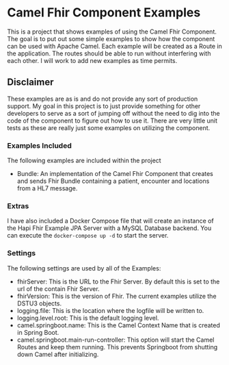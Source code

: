 # Camel Fhir Component Examples #

This is a project that shows examples of using the Camel Fhir Component.  The goal is to put out some simple examples to show how the component can be used with Apache Camel.  Each example will be created as a Route in the application. The routes should be able to run without interfering with each other.  I will work to add new examples as time permits.

## Disclaimer ##

These examples are as is and do not provide any sort of production support.  My goal in this project is to just provide something for other developers to serve as a sort of jumping off without the need to dig into the code of the component to figure out how to use it.  There are very little unit tests as these are really just some examples on utilizing the component.

### Examples Included ###

The following examples are included within the project

* Bundle: An implementation of the Camel Fhir Component that creates and sends Fhir Bundle containing a patient, encounter and locations from a HL7 message.

### Extras ###

I have also included a Docker Compose file that will create an instance of the Hapi Fhir Example JPA Server with a MySQL Database backend.  You can execute the `docker-compose up -d` to start the server.

### Settings ###

The following settings are used by all of the Examples:

* fhirServer: This is the URL to the Fhir Server. By default this is set to the url of the contain Fhir Server.
* fhirVersion: This is the version of Fhir. The current examples utilize the DSTU3 objects.
* logging.file: This is the location where the logfile will be written to.
* logging.level.root: This is the default logging level.
* camel.springboot.name: This is the Camel Context Name that is created in Spring Boot.
* camel.springboot.main-run-controller: This option will start the Camel Routes and keep them running. This prevents Springboot from shutting down Camel after initializing.